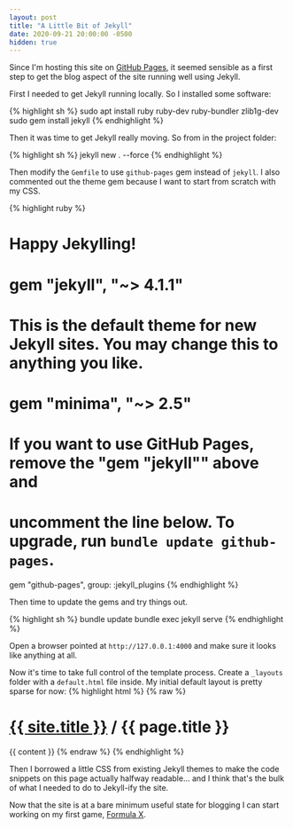 ```yaml
---
layout: post
title: "A Little Bit of Jekyll"
date: 2020-09-21 20:00:00 -0500
hidden: true
---
```

Since I'm hosting this site on <a href="https://pages.github.com/">GitHub Pages</a>,
it seemed sensible as a first step to get the blog aspect of the site running
well using Jekyll.

First I needed to get Jekyll running locally. So I installed some software:

{% highlight sh %}
sudo apt install ruby ruby-dev ruby-bundler zlib1g-dev
sudo gem install jekyll
{% endhighlight %}

Then it was time to get Jekyll really moving. So from in the project folder:

{% highlight sh %}
jekyll new . --force
{% endhighlight %}

Then modify the `Gemfile` to use `github-pages` gem instead of `jekyll`. I also
commented out the theme gem because I want to start from scratch with my CSS. 

{% highlight ruby %}
# Happy Jekylling!
# gem "jekyll", "~> 4.1.1"
# This is the default theme for new Jekyll sites. You may change this to anything you like.
# gem "minima", "~> 2.5"
# If you want to use GitHub Pages, remove the "gem "jekyll"" above and
# uncomment the line below. To upgrade, run `bundle update github-pages`.
gem "github-pages", group: :jekyll_plugins
{% endhighlight %}

Then time to update the gems and try things out.

{% highlight sh %}
bundle update
bundle exec jekyll serve
{% endhighlight %}

Open a browser pointed at `http://127.0.0.1:4000` and make sure it looks like anything at all.

Now it's time to take full control of the template process. Create a `_layouts` folder with 
a `default.html` file inside. My initial default layout is pretty sparse for now:
{% highlight html %}
{% raw %}
<!DOCTYPE html>
<html>

<head>
    <title>{{ page.title }} @ Mikey's Games</title>
    <meta charset='utf-8'>
    <meta name='viewport' content='width=device-width, initial-scale=1, shrink-to-fit=no'>
    <link rel='stylesheet' type='text/css' href='/css/site.css'>
</head>

<body>
    <h1><a href="/">{{ site.title }}</a> / {{ page.title }}</h1>
    {{ content }}
</body>

</html>
{% endraw %}
{% endhighlight %}

Then I borrowed a little CSS from existing Jekyll themes to make the code snippets on this page actually halfway readable... and I think that's the bulk of what I needed to do to Jekyll-ify the site.

Now that the site is at a bare minimum useful state for blogging I can start working on my first game, 
<a href="/formulax/">Formula X</a>.